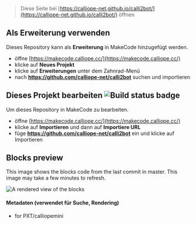 
> Diese Seite bei [https://calliope-net.github.io/calli2bot/](https://calliope-net.github.io/calli2bot/) öffnen

## Als Erweiterung verwenden

Dieses Repository kann als **Erweiterung** in MakeCode hinzugefügt werden.

* öffne [https://makecode.calliope.cc/](https://makecode.calliope.cc/)
* klicke auf **Neues Projekt**
* klicke auf **Erweiterungen** unter dem Zahnrad-Menü
* nach **https://github.com/calliope-net/calli2bot** suchen und importieren

## Dieses Projekt bearbeiten ![Build status badge](https://github.com/calliope-net/callibot/workflows/MakeCode/badge.svg)

Um dieses Repository in MakeCode zu bearbeiten.

* öffne [https://makecode.calliope.cc/](https://makecode.calliope.cc/)
* klicke auf **Importieren** und dann auf **Importiere URL**
* füge **https://github.com/calliope-net/calli2bot** ein und klicke auf Importieren

## Blocks preview

This image shows the blocks code from the last commit in master.
This image may take a few minutes to refresh.

![A rendered view of the blocks](https://github.com/calliope-net/callibot/raw/master/.github/makecode/blocks.png)

#### Metadaten (verwendet für Suche, Rendering)

* for PXT/calliopemini

